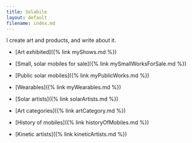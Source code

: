 ```yaml
---
title: Solabile
layout: default
filename: index.md
--- 
```


I create art and products, and write about it.

- [Art exhibited]({% link myShows.md %})
- [Small, solar mobiles for sale]({% link mySmallWorksForSale.md %})
- [Public solar mobiles]({% link myPublicWorks.md %})
- [Wearables]({% link myWearables.md %})


- [Solar artists]({% link solarArtists.md %})
- [Art categories]({% link artCategory.md %})
- [History of mobiles]({% link historyOfMobiles.md %})
- [Kinetic artists]({% link kineticArtists.md %})

<!---
- My public, large art
- Other artists in solar kinetic art
- A history of solar mobiles
- A history of my solar mobiles
- Making small electronics at home
- Principles of solar homes




**Bold** and _Italic_ and `Code` text

[Link](url) and ![Image](src)
```

For more details see [GitHub Flavored Markdown](https://guides.github.com/features/mastering-markdown/).

The name of this theme is saved in the Jekyll `_config.yml` configuration file.

-->
